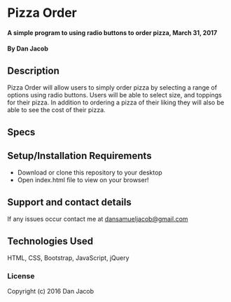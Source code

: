 # Pizza Order

#### A simple program to using radio buttons to order pizza, March 31, 2017

#### By Dan Jacob

## Description

Pizza Order will allow users to simply order pizza by selecting a range of options using radio buttons. Users will be able to select size, and toppings for their pizza. In addition to ordering a pizza of their liking they will also be able to see the cost of their pizza.

## Specs



## Setup/Installation Requirements

* Download or clone this repository to your desktop
* Open index.html file to view on your browser!

## Support and contact details

If any issues occur contact me at dansamueljacob@gmail.com

## Technologies Used
 HTML, CSS, Bootstrap, JavaScript, jQuery

### License
Copyright (c) 2016 Dan Jacob
